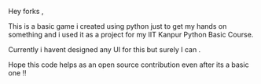 Hey forks ,

This is a basic game i created using python just to get my hands on something and i used it as a project for my IIT Kanpur Python Basic Course.

Currently i havent designed any UI for this but surely I can .

Hope this code helps as an open source contribution even after its a basic one !!
